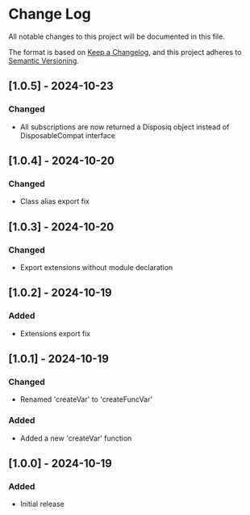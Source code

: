 # Change Log

All notable changes to this project will be documented in this file.

The format is based on [Keep a Changelog](https://keepachangelog.com/en/1.0.0/),
and this project adheres to [Semantic Versioning](https://semver.org/spec/v2.0.0.html).

## [1.0.5] - 2024-10-23

### Changed

- All subscriptions are now returned a Disposiq object instead of DisposableCompat interface

## [1.0.4] - 2024-10-20

### Changed

- Class alias export fix

## [1.0.3] - 2024-10-20

### Changed

- Export extensions without module declaration

## [1.0.2] - 2024-10-19

### Added

- Extensions export fix

## [1.0.1] - 2024-10-19

### Changed

- Renamed 'createVar' to 'createFuncVar'

### Added

- Added a new 'createVar' function

## [1.0.0] - 2024-10-19

### Added

- Initial release